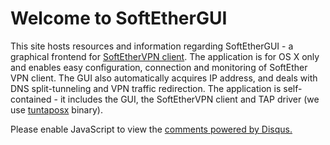 # Welcome to SoftEtherGUI
This site hosts resources and information regarding SoftEtherGUI - a graphical frontend for [SoftEtherVPN client](http://www.softether.org).
The application is for OS X only and enables easy configuration, connection and monitoring of SoftEther VPN client.
The GUI also automatically acquires IP address, and deals with DNS split-tunneling and VPN traffic redirection.
The application is self-contained - it includes the GUI, the SoftEtherVPN client and TAP driver (we use [tuntaposx](http://tuntaposx.sourceforge.com) binary).

<div id="disqus_thread"></div>
<script type="text/javascript">
    /* * * CONFIGURATION VARIABLES * * */
    var disqus_shortname = 'softethergui';
    
    /* * * DON'T EDIT BELOW THIS LINE * * */
    (function() {
        var dsq = document.createElement('script'); dsq.type = 'text/javascript'; dsq.async = true;
        dsq.src = '//' + disqus_shortname + '.disqus.com/embed.js';
        (document.getElementsByTagName('head')[0] || document.getElementsByTagName('body')[0]).appendChild(dsq);
    })();
</script>
<noscript>Please enable JavaScript to view the <a href="https://disqus.com/?ref_noscript" rel="nofollow">comments powered by Disqus.</a></noscript>

